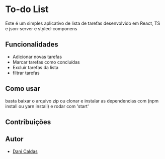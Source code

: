 # To-do List

Este é um simples aplicativo de lista de tarefas desenvolvido em React, TS e json-server e styled-componens
## Funcionalidades

- Adicionar novas tarefas
- Marcar tarefas como concluídas
- Excluir tarefas da lista
- filtrar tarefas

## Como usar

basta baixar o arquivo zip ou clonar e instalar as dependencias com (npm install ou yarn install) e rodar com 'start' 

## Contribuições

## Autor

- [Dani Caldas](https://github.com/DaniCaldas)

